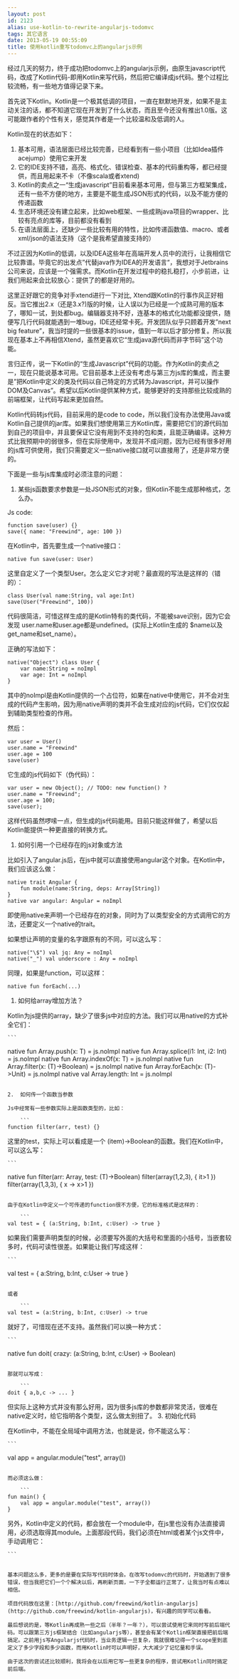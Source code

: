 ```yaml
---
layout: post
id: 2123
alias: use-kotlin-to-rewrite-angularjs-todomvc
tags: 其它语言
date: 2013-05-19 00:55:09
title: 使用kotlin重写todomvc上的angularjs示例
---
```


经过几天的努力，终于成功把todomvc上的angularjs示例，由原生javascript代码，改成了Kotlin代码-即用Kotlin来写代码，然后把它编译成js代码。整个过程比较流畅，有一些地方值得记录下来。

首先说下Kotlin。Kotlin是一个极其低调的项目，一直在默默地开发，如果不是主动关注的话，都不知道它现在开发到了什么状态，而且至今还没有推出1.0版。这可能跟作者的个性有关，感觉其作者是一个比较温和及低调的人。

Kotlin现在的状态如下：

1.  基本可用，语法层面已经比较完善，已经看到有一些小项目（比如Idea插件acejump）使用它来开发
2.  它的IDE支持不错，高亮、格式化、错误检查、基本的代码重构等，都已经提供，而且用起来不卡（不像scala或者xtend)
3.  Kotlin的卖点之一&ldquo;生成javascript&#8221;目前看来基本可用，但与第三方框架集成，还有一些不方便的地方，主要是不能生成JSON形式的代码，以及不能方便的传递函数
4.  生态环境还没有建立起来，比如web框架、一些成熟java项目的wrapper、比较有亮点的库等，目前都没有看到
5.  在语法层面上，还缺少一些比较有用的特性，比如传递函数值、macro、或者xml/json的语法支持（这个是我希望直接支持的）

不过正因为Kotlin的低调，以及IDEA这些年在高端开发人员中的流行，让我相信它比较靠谱。毕竟它的出发点&rdquo;代替java作为IDEA的开发语言&ldquo;，我想对于Jetbrains公司来说，应该是一个强需求。而Kotlin在开发过程中的稳扎稳打，小步前进，让我们用起来会比较放心：提供了的都是好用的。

这里正好跟它的竞争对手xtend进行一下对比, Xtend跟Kotlin的行事作风正好相反。当它推出2.x（还是3.x?)版的时候，让人误以为已经是一个成熟可用的版本了，哪知一试，到处都bug。编辑器支持不好，连基本的格式化功能都没提供，随便写几行代码就能遇到一堆bug，IDE还经常卡死。开发团队似乎只顾着开发&rdquo;next big feature&#8221;，我当时提的一些很基本的issue，值到一年以后才部分修复。所以我现在基本上不再相信Xtend，虽然更喜欢它&ldquo;生成java源代码而非字节码&rdquo;这个功能。

言归正传，说一下Kotlin的&ldquo;生成Javascript&#8221;代码的功能。作为Kotlin的卖点之一，现在只能说基本可用。它目前基本上还没有考虑与第三方js库的集成，而主要是&rdquo;把Kotlin中定义的类及代码以自己特定的方式转为Javascript，并可以操作DOM及Canvas&rdquo;。希望以后Kotlin提供某种方式，能够更好的支持那些比较成熟的前端框架，让代码写起来更加自然。

Kotlin代码转js代码，目前采用的是code to code，所以我们没有办法使用Java或Kotlin自己提供的jar库。如果我们想使用第三方Kotlin库，需要把它们的源代码加到自己的项目中，并且要保证它没有用到不支持的包和类，且能正确编译。这种方式比我预期中的弱很多，但在实际使用中，发现并不成问题，因为已经有很多好用的js库可供使用，我们只需要定义一些native接口就可以直接用了，还是非常方便的。

下面是一些与js库集成时必须注意的问题：

1.  某些js函数要求参数是一处JSON形式的对象，但Kotlin不能生成那种格式，怎么办。

Js code:

```
function save(user) {}
save({ name: "Freewind", age: 100 })

```

在Kotlin中，首先要生成一个native接口：

```
native fun save(user: User)

```

这里自定义了一个类型User。怎么定义它才对呢？最直观的写法是这样的（错的）：

```
class User(val name:String, val age:Int)
save(User("Freewind", 100))

```

代码很简洁，可惜这样生成的是Kotlin特有的类代码，不能被save识别，因为它会发现 user.name和user.age都是undefined。(实际上Kotlin生成的 $name以及get_name和set_name）。

正确的写法如下：

```
native("Object") class User {
    var name:String = noImpl
    var age: Int = noImpl
}

```

其中的noImpl是由Kotlin提供的一个占位符，如果在native中使用它，并不会对生成的代码产生影响，因为用native声明的类并不会生成对应的js代码，它们仅仅起到辅助类型检查的作用。

然后：

```
var user = User()
user.name = "Freewind"
user.age = 100
save(user)

```

它生成的js代码如下（伪代码）：

```
var user = new Object(); // TODO: new function() ?
user.name = "Freewind";
user.age = 100;
save(user);

```

这样代码虽然啰嗦一点，但生成的js代码能用。目前只能这样做了，希望以后Kotlin能提供一种更直接的转换方式。

1.  如何引用一个已经存在的js对象或方法

比如引入了angular.js后，在js中就可以直接使用angular这个对象。在Kotlin中，我们应该这么做：

```
native trait Angular {
    fun module(name:String, deps: Array[String])
}
native var angular: Angular = noImpl

```

即使用native来声明一个已经存在的对象，同时为了以类型安全的方式调用它的方法，还要定义一个native的trait。

如果想让声明的变量的名字跟原有的不同，可以这么写：

```
native("\$") val jq: Any = noImpl
native("_") val underscore : Any = noImpl

```

同理，如果是function，可以这样：

```
native fun forEach(...)

```

1.  如何给array增加方法？

Kotlin为js提供的array，缺少了很多js中对应的方法。我们可以用native的方式补全它们：

    ```
native fun <T> Array<T>.push(x: T) = js.noImpl
native fun <T> Array<T>.splice(i1: Int, i2: Int) = js.noImpl
native fun <T> Array<T>.indexOf(x: T) = js.noImpl
native fun <T> Array<T>.filter(x: (T)->Boolean) = js.noImpl
native fun <T> Array<T>.forEach(x: (T)->Unit) = js.noImpl
native val <T> Array<T>.length: Int = js.noImpl

```

2.  如何传一个函数当参数

Js中经常有一些参数实际上是函数类型的，比如：

    ```
function filter(arr, test) {}

```

这里的test，实际上可以看成是一个 (item)->Boolean的函数。我们在Kotlin中，可以这么写：

    ```
native fun filter<T>(arr: Array<T>, test: (T)->Boolean)
filter(array(1,2,3), { it>1 })
filter(array(1,3,3), { x -> x>1 })

```

由于在Kotlin中定义一个可传递的function很不方便，它的标准格式是这样的：

    ```
val test = { (a:String, b:Int, c:User) -> true }

```

如果我们需要声明类型的时候，必须要写外面的大括号和里面的小括号，当嵌套较多时，代码可读性很差。如果能让我们写成这样：

    ```
val test = { a:String, b:Int, c:User -> true }

```

或者

    ```
val test = (a:String, b:Int, c:User) -> true

```

就好了，可惜现在还不支持。虽然我们可以换一种方式：

    ```
native fun doit( crazy: (a:String, b:Int, c:User) -> Boolean)

```

那就可以写成：

    ```
doit { a,b,c -> ... }

```

但实际上这种方式并没有那么好用，因为很多js库的参数都非常灵活，很难在native定义时，给它指明各个类型，这么做太别扭了。
3.  初始化代码
<p>在Kotlin中，不能在全局域中调用方法，也就是说，你不能这么写：

    ```
val app = angular.module("test", array())

```

而必须这么做：

    ```
fun main() {
    val app = angular.module("test", array())
}

```

另外，Kotlin中定义的代码，都会放在一个module中，在js里也没有办法直接调用，必须选取得其module。上面那段代码，我们必须在html或者某个js文件中，手动调用它：

    ```
<script type="text/javascript">
    Kotlin.modules["some-module"].main();
</script>

```

基本问题这么多，更多的是要在实际写代码时体会。在改写todomvc的代码时，开始遇到了很多错误，但当我把它们一个个解决以后，再刷新页面，一下子全都运行正常了，让我当时有点难以相信。

项目代码放在这里：[http://github.com/freewind/kotlin-angularjs](http://github.com/freewind/kotlin-angularjs)，有兴趣的同学可以看看。

最后想说的是，等Kotlin再成熟一些之后（半年？一年？），可以尝试使用它来同时写前后端代码。可以跟第三方js框架结合（比如angularjs等），甚至会有某个Kotlin框架直接把前后端搞定。之前用js写Angularjs代码时，当业务逻辑一旦复杂，我就很难记得一个scope里到底定义了多少字段和多少函数，而用Kotlin时可以声明好，大大减少了记忆量和手误。

由于这次的尝试还比较顺利，我将会在以后用它写一些更复杂的程序，尝试用Kotlin同时搞定前后端。
